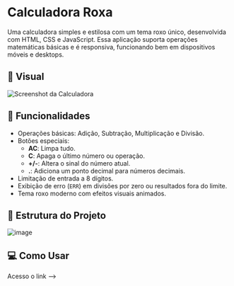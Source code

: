 # Calculadora Roxa

Uma calculadora simples e estilosa com um tema roxo único, desenvolvida com HTML, CSS e JavaScript. Essa aplicação suporta operações matemáticas básicas e é responsiva, funcionando bem em dispositivos móveis e desktops.

## 🎨 Visual

![Screenshot da Calculadora](https://via.placeholder.com/800x400?text=Preview+da+Calculadora)  

## 🚀 Funcionalidades

- Operações básicas: Adição, Subtração, Multiplicação e Divisão.
- Botões especiais:
  - **AC**: Limpa tudo.
  - **C**: Apaga o último número ou operação.
  - **+/-**: Altera o sinal do número atual.
  - **.**: Adiciona um ponto decimal para números decimais.
- Limitação de entrada a 8 dígitos.
- Exibição de erro (`ERR`) em divisões por zero ou resultados fora do limite.
- Tema roxo moderno com efeitos visuais animados.

## 📂 Estrutura do Projeto

![image](https://github.com/user-attachments/assets/e3a7b770-589a-4da6-b762-79367932d8c9)


## 💻 Como Usar

Acesso o link --> 

